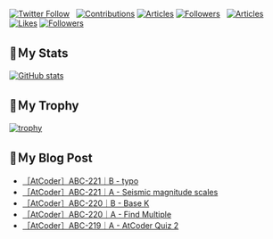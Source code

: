 [![Twitter Follow](https://img.shields.io/twitter/follow/hyperdb?label=twitter&logo=twitter&style=plastic)](https://twitter.com/hyperdb)
&nbsp;
[![Contributions](https://badgen.org/img/qiita/hyperdb/contributions?style=plastic)](https://qiita.com/hyperdb)
[![Articles](https://badgen.org/img/qiita/hyperdb/articles?style=plastic)](https://qiita.com/hyperdb)
[![Followers](https://badgen.org/img/qiita/hyperdb/followers?style=plastic)](https://qiita.com/hyperdb)
&nbsp;
[![Articles](https://badgen.org/img/zenn/hyperdb/articles)](https://zenn.dev/hyperdb)
[![Likes](https://badgen.org/img/zenn/hyperdb/likes?style=plastic)](https://zenn.dev/hyperdb)
[![Followers](https://badgen.org/img/zenn/hyperdb/followers?style=plastic)](https://zenn.dev/hyperdb)

## 🔖Ｍy Stats

[![GitHub stats](https://github-readme-stats-eight-theta.vercel.app/api?username=hyperdb&theme=radical&count_private=true&show_icons=true)](https://github.com/anuraghazra/github-readme-stats)

## 🔖Ｍy Trophy

[![trophy](https://github-profile-trophy.vercel.app/?username=hyperdb&theme=onedark)](https://github.com/ryo-ma/github-profile-trophy)

## 🔖Ｍy Blog Post

<!-- BLOG-POST-LIST:START -->
- [［AtCoder］ABC-221｜B - typo](https://zenn.dev/hyperdb/articles/f70c0091460393)
- [［AtCoder］ABC-221｜A - Seismic magnitude scales](https://zenn.dev/hyperdb/articles/da8e0ad4e6c188)
- [［AtCoder］ABC-220｜B - Base K](https://zenn.dev/hyperdb/articles/e931f01e962d42)
- [［AtCoder］ABC-220｜A - Find Multiple](https://zenn.dev/hyperdb/articles/708c142a267424)
- [［AtCoder］ABC-219｜A - AtCoder Quiz 2](https://zenn.dev/hyperdb/articles/f90f1ee7f3801f)
<!-- BLOG-POST-LIST:END -->
